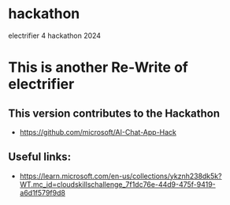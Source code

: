 # hackathon
electrifier 4 hackathon 2024

# This is another Re-Write of electrifier

## This version contributes to the Hackathon 
- https://github.com/microsoft/AI-Chat-App-Hack

## Useful links:
- https://learn.microsoft.com/en-us/collections/ykznh238dk5k?WT.mc_id=cloudskillschallenge_7f1dc76e-44d9-475f-9419-a6d1f579f9d8
